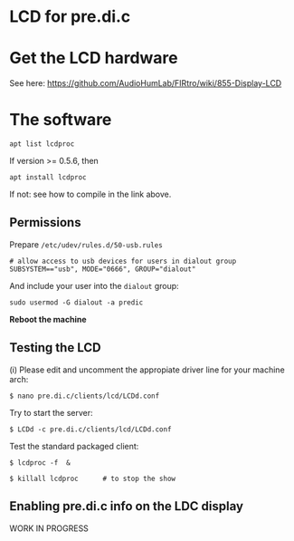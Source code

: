 # LCD for pre.di.c

# Get the LCD hardware

See here:
https://github.com/AudioHumLab/FIRtro/wiki/855-Display-LCD


# The software

    apt list lcdproc

If version >= 0.5.6, then

    apt install lcdproc

If not: see how to compile in the link above.

## Permissions

Prepare `/etc/udev/rules.d/50-usb.rules`

    # allow access to usb devices for users in dialout group
    SUBSYSTEM=="usb", MODE="0666", GROUP="dialout"

And include your user into the `dialout` group:

    sudo usermod -G dialout -a predic

**Reboot the machine**

## Testing the LCD

(i) Please edit and uncomment the appropiate driver line for your machine arch:

    $ nano pre.di.c/clients/lcd/LCDd.conf

Try to start the server:

    $ LCDd -c pre.di.c/clients/lcd/LCDd.conf

Test the standard packaged client:

    $ lcdproc -f  &
    
    $ killall lcdproc      # to stop the show

## Enabling pre.di.c info on the LDC display

WORK IN PROGRESS
